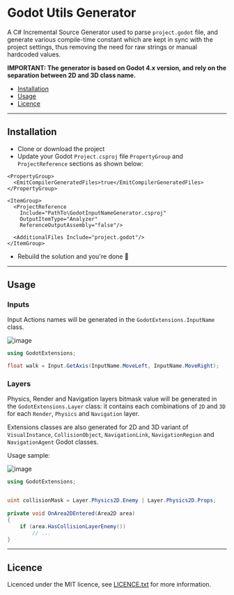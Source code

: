Godot Utils Generator
===
A C# Incremental Source Generator used to parse `project.godot` file, and generate various compile-time constant which are kept in sync with the project settings, thus removing the need for raw strings or manual hardcoded values.

**IMPORTANT: The generator is based on Godot 4.x version, and rely on the separation between 2D and 3D class name.**

- [Installation](#installation)
- [Usage](#usage)
- [Licence](#licence)

---
## Installation

- Clone or download the project
- Update your Godot `Project.csproj` file `PropertyGroup` and `ProjectReference` sections as shown below:
```csproj
<PropertyGroup>
  <EmitCompilerGeneratedFiles>true</EmitCompilerGeneratedFiles>
</PropertyGroup>

<ItemGroup>
  <ProjectReference 
    Include="PathTo\GodotInputNameGenerator.csproj"
    OutputItemType="Analyzer"
    ReferenceOutputAssembly="false"/>
    
  <AdditionalFiles Include="project.godot"/>
</ItemGroup>
```
- Rebuild the solution and you're done 🥳

---
## Usage

### Inputs

Input Actions names will be generated in the `GodotExtensions.InputName` class.

![image](https://user-images.githubusercontent.com/1193295/214432075-331cee78-6d6d-47e8-8c20-c4c2651d49b8.png)
```cs 
using GodotExtensions;

float walk = Input.GetAxis(InputName.MoveLeft, InputName.MoveRight);
```

### Layers

Physics, Render and Navigation layers bitmask value will be generated in the `GodotExtensions.Layer` class: it contains each combinations of `2D` and `3D` for each `Render`, `Physics` and `Navigation` layer.

Extensions classes are also generated for 2D and 3D variant of `VisualInstance`, `CollisionObject`, `NavigationLink`, `NavigationRegion` and `NavigationAgent` Godot classes.

Usage sample:

![image](https://user-images.githubusercontent.com/1193295/214432327-313d020c-d313-46cd-bf77-68233f5c946d.png)

```cs
using GodotExtensions;


uint collisionMask = Layer.Physics2D.Enemy | Layer.Physics2D.Props;
    
private void OnArea2DEntered(Area2D area)
{
    if (area.HasCollisionLayerEnemy())
        // ...
}
```
---
## Licence

Licenced under the MIT licence, see [LICENCE.txt](https://github.com/tokikostudio/GodotInputNameGenerator/blob/main/LICENSE) for more information.

